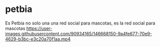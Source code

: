 # petbia
 Es Petbia no solo una una red social para mascotas, es la red social para mascotas
https://user-images.githubusercontent.com/90934165/146668150-9a4fe677-70e9-4629-b3bc-e3c20a70f1aa.mp4

